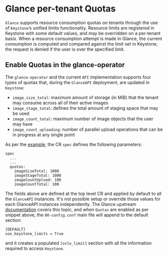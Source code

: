 # Glance per-tenant Quotas

`Glance` supports resource consumption quotas on tenants through the use of
`Keystone`’s unified limits functionality. Resource limits are registered in
Keystone with some default values, and may be overridden on a per-tenant
basis. When a resource consumption attempt is made in Glance, the current
consumption is computed and compared against the limit set in Keystone; the
request is denied if the user is over the specified limit.

## Enable Quotas in the glance-operator

The `glance-operator` and the current `API` implementation supports four types
of quotas that, during the `GlanceAPI` deployment, are updated in `Keystone`:

* `image_size_total`: maximum amount of storage (in MiB) that the tenant may
   consume across all of their active images
* `image_stage_total`: defines the total amount of staging space that may be used
* `image_count_total`: maximum number of image objects that the user may have
* `image_count_uploading`: number of parallel upload operations that can be in
   progress at any single point

As per the
[example](https://github.com/openstack-k8s-operators/glance-operator/tree/main/config/samples/quotas/glance_v1beta_glance_quotas.yaml),
the CR `spec` defines the following parameters:

```
spec
  ...
  ...
  quotas:
    imageSizeTotal: 1000
    imageStageTotal: 1000
    imageCountUpload: 100
    imageCountTotal: 100
```

The fields above are defined at the top level CR and applied by default to all
the `GlanceAPI` instances.
It's not possible setup or override those values for each GlanceAPI instances
independently.
The Glance upstream [documentation](https://docs.openstack.org/glance/latest/admin/quotas.html#configuring-glance-for-per-tenant-quotas)
covers this topic, and when `Quotas` are enabled as per snippet above, the
`00-config.conf` main file will append to the default section:

```
[DEFAULT]
use_keystone_limits = True
```

and it creates a populated `[oslo_limit]` section with all the information
required to access `Keystone`.
